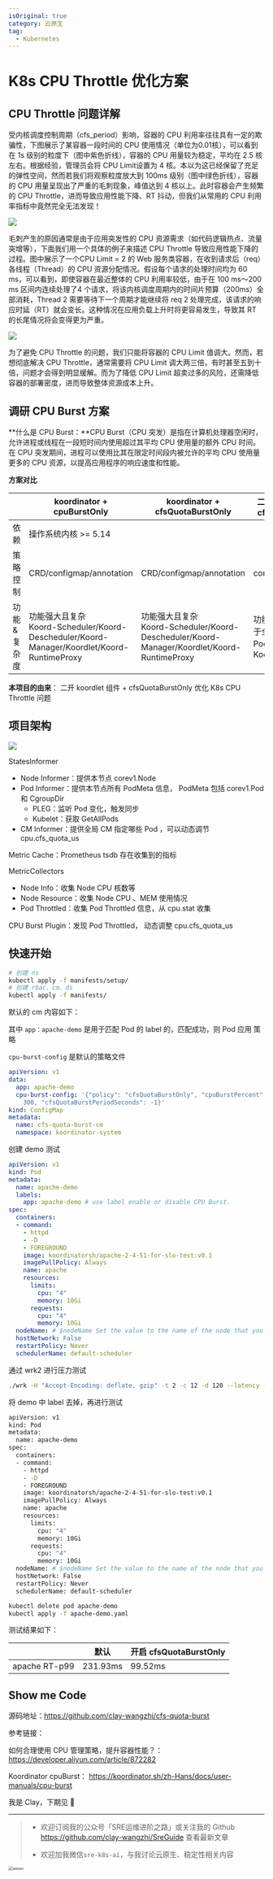 ```yaml
---
isOriginal: true
category: 云原生
tag:
  - Kubernetes
---
```


# K8s CPU Throttle 优化方案

##  CPU Throttle 问题详解

受内核调度控制周期（cfs_period）影响，容器的 CPU 利用率往往具有一定的欺骗性，下图展示了某容器一段时间的 CPU 使用情况（单位为0.01核），可以看到在 1s 级别的粒度下（图中紫色折线），容器的 CPU 用量较为稳定，平均在 2.5 核左右。根据经验，管理员会将 CPU Limit设置为 4 核。本以为这已经保留了充足的弹性空间，然而若我们将观察粒度放大到 100ms 级别（图中绿色折线），容器的 CPU 用量呈现出了严重的毛刺现象，峰值达到 4 核以上。此时容器会产生频繁的 CPU Throttle，进而导致应用性能下降、RT 抖动，但我们从常用的 CPU 利用率指标中竟然完全无法发现！

 ![](https://clay-blog.oss-cn-shanghai.aliyuncs.com/img/image-20240802142813585.png)

毛刺产生的原因通常是由于应用突发性的 CPU 资源需求（如代码逻辑热点、流量突增等），下面我们用一个具体的例子来描述 CPU Throttle 导致应用性能下降的过程。图中展示了一个CPU Limit = 2 的 Web 服务类容器，在收到请求后（req）各线程（Thread）的 CPU 资源分配情况。假设每个请求的处理时间均为 60 ms，可以看到，即使容器在最近整体的 CPU 利用率较低，由于在 100 ms～200 ms 区间内连续处理了4 个请求，将该内核调度周期内的时间片预算（200ms）全部消耗，Thread 2 需要等待下一个周期才能继续将 req 2 处理完成，该请求的响应时延（RT）就会变长。这种情况在应用负载上升时将更容易发生，导致其 RT 的长尾情况将会变得更为严重。

 ![](https://clay-blog.oss-cn-shanghai.aliyuncs.com/img/image-20240802143534465.png)

为了避免 CPU Throttle 的问题，我们只能将容器的 CPU Limit 值调大。然而，若想彻底解决 CPU Throttle，通常需要将 CPU Limit 调大两三倍，有时甚至五到十倍，问题才会得到明显缓解。而为了降低 CPU Limit 超卖过多的风险，还需降低容器的部署密度，进而导致整体资源成本上升。

## 调研 CPU Burst 方案

**什么是 CPU Burst：**CPU Burst（CPU 突发）是指在计算机处理器空闲时，允许进程或线程在一段短时间内使用超过其平均 CPU 使用量的额外 CPU 时间。在 CPU 突发期间，进程可以使用比其在限定时间段内被允许的平均 CPU 使用量更多的 CPU 资源，以提高应用程序的响应速度和性能。

**方案对比**

|             | koordinator + cpuBurstOnly                                   | koordinator + cfsQuotaBurstOnly                              | 二开 koordlet 组件 +  cfsQuotaBurstOnly                      |
| ----------- | ------------------------------------------------------------ | ------------------------------------------------------------ | ------------------------------------------------------------ |
| 依赖        | 操作系统内核 >= 5.14                                         |                                                              |                                                              |
| 策略控制    | CRD/configmap/annotation                                     | CRD/configmap/annotation                                     | configmap/annotation                                         |
| 功能&复杂度 | 功能强大且复杂<br />Koord-Scheduler/Koord-Descheduler/Koord-Manager/Koordlet/Koord-RuntimeProxy | 功能强大且复杂<br />Koord-Scheduler/Koord-Descheduler/Koord-Manager/Koordlet/Koord-RuntimeProxy | 功能单一简单，支持基于全局 cm 指定哪些 Pod 需要执行策略<br />Koordlet |



**本项目的由来**： 二开 koordlet 组件 +  cfsQuotaBurstOnly  优化 K8s  CPU Throttle 问题

## 项目架构

 ![](https://clay-blog.oss-cn-shanghai.aliyuncs.com/img/koordlet.png)

StatesInformer

* Node Informer：提供本节点 corev1.Node
* Pod Informer：提供本节点所有 PodMeta 信息，  PodMeta 包括 corev1.Pod 和 CgroupDir
  * PLEG：监听 Pod 变化，触发同步
  * Kubelet：获取 GetAllPods 
* CM Informer：提供全局 CM 指定哪些 Pod ，可以动态调节 cpu.cfs_quota_us



Metric Cache：Prometheus tsdb 存在收集到的指标



MetricCollectors

* Node Info：收集 Node CPU 核数等
* Node Resource：收集 Node CPU 、MEM 使用情况
* Pod Throttled：收集 Pod Throttled 信息，从 cpu.stat 收集



CPU Burst Plugin：发现 Pod Throttled， 动态调整 cpu.cfs_quota_us



## 快速开始

```bash
# 创建 ns
kubectl apply -f manifests/setup/
# 创建 rbac、cm、ds
kubectl apply -f manifests/
```

默认的 cm 内容如下：

其中 `app：apache-demo` 是用于匹配  Pod 的 label 的，匹配成功，则 Pod 应用 策略

`cpu-burst-config` 是默认的策略文件

```yaml
apiVersion: v1
data:
  app: apache-demo
  cpu-burst-config: '{"policy": "cfsQuotaBurstOnly", "cpuBurstPercent": 100, "cfsQuotaBurstPercent":
    300, "cfsQuotaBurstPeriodSeconds": -1}'
kind: ConfigMap
metadata:
  name: cfs-quota-burst-cm
  namespace: koordinator-system
```



创建 demo 测试

```yaml
apiVersion: v1
kind: Pod
metadata:
  name: apache-demo
  labels:
    app: apache-demo # use label enable or disable CPU Burst.
spec:
  containers:
  - command:
    - httpd
    - -D
    - FOREGROUND
    image: koordinatorsh/apache-2-4-51-for-slo-test:v0.1
    imagePullPolicy: Always
    name: apache
    resources:
      limits:
        cpu: "4"
        memory: 10Gi
      requests:
        cpu: "4"
        memory: 10Gi
  nodeName: # $nodeName Set the value to the name of the node that you use.
  hostNetwork: False
  restartPolicy: Never
  schedulerName: default-scheduler
```

通过 wrk2 进行压力测试

```bash
./wrk -H "Accept-Encoding: deflate, gzip" -t 2 -c 12 -d 120 --latency --timeout 2s -R 24 http://$target_ip_address:8010/static/file.1m.test
```



将 demo 中 label 去掉，再进行测试

```bash
apiVersion: v1
kind: Pod
metadata:
  name: apache-demo
spec:
  containers:
  - command:
    - httpd
    - -D
    - FOREGROUND
    image: koordinatorsh/apache-2-4-51-for-slo-test:v0.1
    imagePullPolicy: Always
    name: apache
    resources:
      limits:
        cpu: "4"
        memory: 10Gi
      requests:
        cpu: "4"
        memory: 10Gi
  nodeName: # $nodeName Set the value to the name of the node that you use.
  hostNetwork: False
  restartPolicy: Never
  schedulerName: default-scheduler
```

```bash
kubectl delete pod apache-demo
kubectl apply -f apache-demo.yaml
```



测试结果如下：

|               | 默认     | 开启 cfsQuotaBurstOnly |
| ------------- | -------- | ---------------------- |
| apache RT-p99 | 231.93ms | 99.52ms                |



## Show me Code

源码地址：https://github.com/clay-wangzhi/cfs-quota-burst





参考链接：

如何合理使用 CPU 管理策略，提升容器性能？：https://developer.aliyun.com/article/872282

Koordinator cpuBurst： https://koordinator.sh/zh-Hans/docs/user-manuals/cpu-burst





我是 Clay，下期见  👋

---



> * 欢迎订阅我的公众号「SRE运维进阶之路」或关注我的 Github https://github.com/clay-wangzhi/SreGuide  查看最新文章
>
> * 欢迎加我微信`sre-k8s-ai`，与我讨论云原生、稳定性相关内容

<img src="https://clay-blog.oss-cn-shanghai.aliyuncs.com/img/weixin-20240615194414355.png" alt="weixin" style="zoom: 50%;" />
